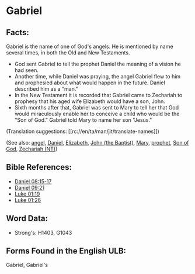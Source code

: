 # Gabriel

## Facts:

Gabriel is the name of one of God's angels. He is mentioned by name several times, in both the Old and New Testaments.

* God sent Gabriel to tell the prophet Daniel the meaning of a vision he had seen.
* Another time, while Daniel was praying, the angel Gabriel flew to him and prophesied about what would happen in the future. Daniel described him as a "man."
* In the New Testament it is recorded that Gabriel came to Zechariah to prophesy that his aged wife Elizabeth would have a son, John.
* Sixth months after that, Gabriel was sent to Mary to tell her that God would miraculously enable her to conceive a child who would be the "Son of God." Gabriel told Mary to name her son "Jesus."

(Translation suggestions: [[rc://en/ta/man/jit/translate-names]])

(See also: [angel](../kt/angel.md), [Daniel](../names/daniel.md), [Elizabeth](../names/elizabeth.md), [John (the Baptist)](../names/johnthebaptist.md), [Mary](../names/mary.md), [prophet](../kt/prophet.md), [Son of God](../kt/sonofgod.md), [Zechariah (NT)](../names/zechariahnt.md))

## Bible References:

* [Daniel 08:15-17](rc://en/tn/help/dan/08/15)
* [Daniel 09:21](rc://en/tn/help/dan/09/21)
* [Luke 01:19](rc://en/tn/help/luk/01/19)
* [Luke 01:26](rc://en/tn/help/luk/01/26)

## Word Data:

* Strong's: H1403, G1043

## Forms Found in the English ULB:

Gabriel, Gabriel's
